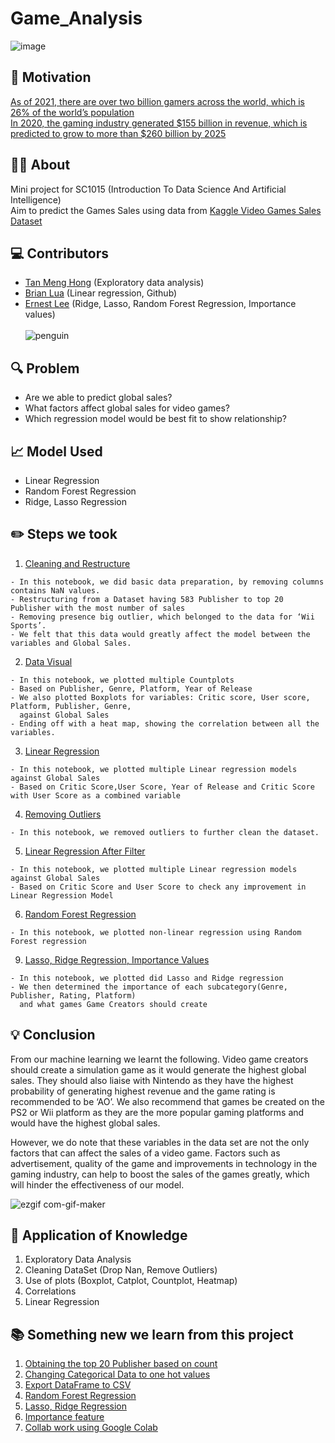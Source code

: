 # Game_Analysis
![image](https://user-images.githubusercontent.com/51332449/163271754-6e662d9b-5f96-4a57-8ec6-9a2b63716870.png)
## 💪 Motivation  
[As of 2021, there are over two billion gamers across the world, which is 26% of the world’s population <br />
In 2020, the gaming industry generated $155 billion in revenue, which is predicted to grow to more than $260 billion by 2025](https://www.investopedia.com/articles/investing/053115/how-video-game-industry-changing.asp ) 
## 🤷‍♂️ About
Mini project for SC1015 (Introduction To Data Science And Artificial Intelligence) <br />
Aim to predict the Games Sales using data from [Kaggle Video Games Sales Dataset](https://www.kaggle.com/datasets/sidtwr/videogames-sales-dataset?select=Video_Games_Sales_as_at_22_Dec_2016.csv)


## 💻 Contributors
- [Tan Meng Hong](https://github.com/MangoTMH) (Exploratory data analysis)
- [Brian Lua](https://github.com/Sealpillow) (Linear regression, Github)
- [Ernest Lee](https://github.com/dihcuierc) (Ridge, Lasso, Random Forest Regression, Importance values)  <br />                                       
![penguin](https://user-images.githubusercontent.com/51332449/163318284-c45377c4-3194-4cd6-b0bf-88ce4401f528.gif)


## 🔍 Problem
- Are we able to predict global sales?
- What factors affect global sales for video games?
- Which regression model would be best fit to show relationship?

## 📈 Model Used
- Linear Regression
- Random Forest Regression
- Ridge, Lasso Regression

## ✏️ Steps we took
1. [Cleaning and Restructure](https://github.com/Sealpillow/Game_Analysis/blob/main/NoteBooks/1.%20Cleaning%20and%20Restructure.ipynb) 
  ```
  - In this notebook, we did basic data preparation, by removing columns contains NaN values. 
  - Restructuring from a Dataset having 583 Publisher to top 20 Publisher with the most number of sales
  - Removing presence big outlier, which belonged to the data for ‘Wii Sports’.
  - We felt that this data would greatly affect the model between the variables and Global Sales.
  ```
2. [Data Visual](https://github.com/Sealpillow/Game_Analysis/blob/main/NoteBooks/2.%20Data%20Visual.ipynb)
  ```
  - In this notebook, we plotted multiple Countplots
  - Based on Publisher, Genre, Platform, Year of Release
  - We also plotted Boxplots for variables: Critic score, User score, Platform, Publisher, Genre,
    against Global Sales  
  - Ending off with a heat map, showing the correlation between all the variables.
  ```
3. [Linear Regression](https://github.com/Sealpillow/Game_Analysis/blob/main/NoteBooks/3.%20Linear%20Regression.ipynb)
  ```
  - In this notebook, we plotted multiple Linear regression models against Global Sales 
  - Based on Critic Score,User Score, Year of Release and Critic Score with User Score as a combined variable
  ```
4. [Removing Outliers](https://github.com/Sealpillow/Game_Analysis/blob/main/NoteBooks/4.%20Removing%20Outliers.ipynb)
  ```
  - In this notebook, we removed outliers to further clean the dataset.
  ```
5. [Linear Regression After Filter](https://github.com/Sealpillow/Game_Analysis/blob/main/NoteBooks/5.%20Linear%20Regression%20After%20Filter.ipynb)
  ```
  - In this notebook, we plotted multiple Linear regression models against Global Sales 
  - Based on Critic Score and User Score to check any improvement in Linear Regression Model
  ```
6. [Random Forest Regression](https://github.com/Sealpillow/Game_Analysis/blob/main/NoteBooks/6.%20Random%20forest.ipynb)
  ```
  - In this notebook, we plotted non-linear regression using Random Forest regression
  ```
9. [Lasso, Ridge Regression, Importance Values](https://github.com/Sealpillow/Game_Analysis/blob/main/NoteBooks/7.%20Lasso%2C%20Ridge%2C%20Importance%20value.ipynb)
  ```
  - In this notebook, we plotted did Lasso and Ridge regression
  - We then determined the importance of each subcategory(Genre, Publisher, Rating, Platform) 
    and what games Game Creators should create
  ```
## 💡 Conclusion
From our machine learning we learnt the following. Video game creators should create a simulation game as it would generate the highest global sales. They should also liaise with Nintendo as they have the highest probability of generating highest revenue and the game rating is recommended to be ‘AO’. We also recommend that games be created on the PS2 or Wii platform as they are the more popular gaming platforms and would have the highest global sales. 

However, we do note that these variables in the data set are not the only factors that can affect the sales of a video game. Factors such as advertisement, quality of the game and improvements in technology in the gaming industry, can help to boost the sales of the games greatly, which will hinder the effectiveness of our model.

![ezgif com-gif-maker](https://user-images.githubusercontent.com/51332449/163321790-eaedd7db-3bb6-457e-98da-496c29c0b3e7.gif)

## 📖 Application of Knowledge
1. Exploratory Data Analysis
2. Cleaning DataSet (Drop Nan, Remove Outliers)
3. Use of plots (Boxplot, Catplot, Countplot, Heatmap)
4. Correlations
5. Linear Regression

## 📚 Something new we learn from this project
1. [Obtaining the top 20 Publisher based on count](https://stackoverflow.com/questions/46623583/seaborn-countplot-order-categories-by-count)
2. [Changing Categorical Data to one hot values](https://www.youtube.com/watch?v=7EgN_71Xtdw)
3. [Export DataFrame to CSV](https://datatofish.com/export-dataframe-to-csv/)
4. [Random Forest Regression](https://towardsdatascience.com/random-forest-in-python-24d0893d51c0)
5. [Lasso, Ridge Regression](https://www.pluralsight.com/guides/linear-lasso-ridge-regression-scikit-learn)
6. [Importance feature](https://scikit-learn.org/stable/modules/generated/sklearn.linear_model.Ridge.html)
7. [Collab work using Google Colab](https://colab.research.google.com)
